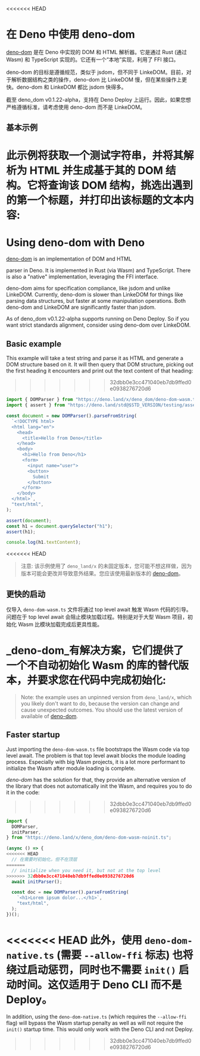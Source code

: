 <<<<<<< HEAD
# 在 Deno 中使用 deno-dom

[deno-dom](https://deno.land/x/deno_dom) 是在 Deno 中实现的 DOM 和 HTML
解析器。它是通过 Rust (通过 Wasm) 和 TypeScript
实现的。它还有一个“本地”实现，利用了 FFI 接口。

deno-dom 的目标是遵循规范，类似于 jsdom，但不同于
LinkeDOM。目前，对于解析数据结构之类的操作，deno-dom 比 LinkeDOM
慢，但在某些操作上更快。deno-dom 和 LinkeDOM 都比 jsdom 快得多。

截至 deno_dom v0.1.22-alpha，支持在 Deno Deploy
上运行。因此，如果您想严格遵循标准，请考虑使用 deno-dom 而不是 LinkeDOM。

## 基本示例

此示例将获取一个测试字符串，并将其解析为 HTML 并生成基于其的 DOM
结构。它将查询该 DOM 结构，挑选出遇到的第一个标题，并打印出该标题的文本内容:
=======
# Using deno-dom with Deno

[deno-dom](https://deno.land/x/deno_dom) is an implementation of DOM and HTML

parser in Deno. It is implemented in Rust (via Wasm) and TypeScript. There is
also a "native" implementation, leveraging the FFI interface.

deno-dom aims for specification compliance, like jsdom and unlike LinkeDOM.
Currently, deno-dom is slower than LinkeDOM for things like parsing data
structures, but faster at some manipulation operations. Both deno-dom and
LinkeDOM are significantly faster than jsdom.

As of deno_dom v0.1.22-alpha supports running on Deno Deploy. So if you want
strict standards alignment, consider using deno-dom over LinkeDOM.

## Basic example

This example will take a test string and parse it as HTML and generate a DOM
structure based on it. It will then query that DOM structure, picking out the
first heading it encounters and print out the text content of that heading:
>>>>>>> 32dbb0e3cc471040eb7db9ffed0e0938276720d6

```ts
import { DOMParser } from "https://deno.land/x/deno_dom/deno-dom-wasm.ts";
import { assert } from "https://deno.land/std@$STD_VERSION/testing/asserts.ts";

const document = new DOMParser().parseFromString(
  `<!DOCTYPE html>
  <html lang="en">
    <head>
      <title>Hello from Deno</title>
    </head>
    <body>
      <h1>Hello from Deno</h1>
      <form>
        <input name="user">
        <button>
          Submit
        </button>
      </form>
    </body>
  </html>`,
  "text/html",
);

assert(document);
const h1 = document.querySelector("h1");
assert(h1);

console.log(h1.textContent);
```

<<<<<<< HEAD
> 注意: 该示例使用了 `deno_land/x`
> 的未固定版本，您可能不想这样做，因为版本可能会更改并导致意外结果。您应该使用最新版本的
> [deno-dom](https://deno.land/x/deno_dom)。

## 更快的启动

仅导入 `deno-dom-wasm.ts` 文件将通过 top level await 触发 Wasm
代码的引导。问题在于 top level await 会阻止模块加载过程。特别是对于大型 Wasm
项目，初始化 Wasm 比模块加载完成后更具性能。

_deno-dom_有解决方案，它们提供了一个不自动初始化 Wasm
的库的替代版本，并要求您在代码中完成初始化:
=======
> Note: the example uses an unpinned version from `deno_land/x`, which you
> likely don't want to do, because the version can change and cause unexpected
> outcomes. You should use the latest version of available of
> [deno-dom](https://deno.land/x/deno_dom).

## Faster startup

Just importing the `deno-dom-wasm.ts` file bootstraps the Wasm code via top
level await. The problem is that top level await blocks the module loading
process. Especially with big Wasm projects, it is a lot more performant to
initialize the Wasm after module loading is complete.

_deno-dom_ has the solution for that, they provide an alternative version of the
library that does not automatically init the Wasm, and requires you to do it in
the code:
>>>>>>> 32dbb0e3cc471040eb7db9ffed0e0938276720d6

```ts
import {
  DOMParser,
  initParser,
} from "https://deno.land/x/deno_dom/deno-dom-wasm-noinit.ts";

(async () => {
<<<<<<< HEAD
  // 在需要时初始化，但不在顶层
=======
  // initialize when you need it, but not at the top level
>>>>>>> 32dbb0e3cc471040eb7db9ffed0e0938276720d6
  await initParser();

  const doc = new DOMParser().parseFromString(
    `<h1>Lorem ipsum dolor...</h1>`,
    "text/html",
  );
})();
```

<<<<<<< HEAD
此外，使用 `deno-dom-native.ts` (需要 `--allow-ffi` 标志)
也将绕过启动惩罚，同时也不需要 `init()` 启动时间。这仅适用于 Deno CLI 而不是
Deploy。
=======
In addition, using the `deno-dom-native.ts` (which requires the `--allow-ffi`
flag) will bypass the Wasm startup penalty as well as will not require the
`init()` startup time. This would only work with the Deno CLI and not Deploy.
>>>>>>> 32dbb0e3cc471040eb7db9ffed0e0938276720d6
